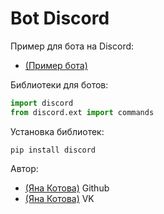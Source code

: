 # Bot Discord
Пример для бота на Discord:
- [(Пример бота)](https://github.com/JanaKotova/python_discord/blob/master/Example/bot.py)

Библиотеки для ботов:
```python
import discord
from discord.ext import commands
```

Установка библиотек:
```
pip install discord
```

Автор:
- [(Яна Котова)](https://github.com/JanaKotova) Github
- [(Яна Котова)](https://vk.com/janakotova) VK
